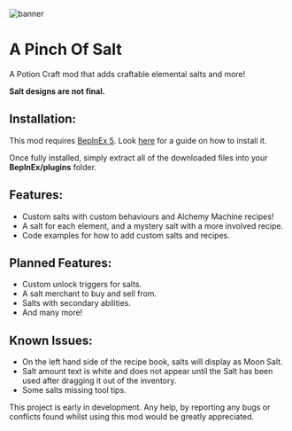 ![banner](https://user-images.githubusercontent.com/91914593/136452272-30e682c0-ec82-4d1b-a6ad-8dd266dc1653.png)
# A Pinch Of Salt

 A Potion Craft mod that adds craftable elemental salts and more!
 
 **Salt designs are not final.**
 
## Installation:

This mod requires [BepInEx 5](https://github.com/BepInEx/BepInEx/releases). Look [here](https://docs.bepinex.dev/master/articles/user_guide/installation/unity_mono.html) for a guide on how to install it.

Once fully installed, simply extract all of the downloaded files into your **BepInEx/plugins** folder.

## Features:
* Custom salts with custom behaviours and Alchemy Machine recipes!
* A salt for each element, and a mystery salt with a more involved recipe.
* Code examples for how to add custom salts and recipes.

## Planned Features:

* Custom unlock triggers for salts.
* A salt merchant to buy and sell from.
* Salts with secondary abilities.
* And many more!

## Known Issues:

* On the left hand side of the recipe book, salts will display as Moon Salt.
* Salt amount text is white and does not appear until the Salt has been used after dragging it out of the inventory.
* Some salts missing tool tips.

This project is early in development. Any help, by reporting any bugs or conflicts found whilst using this mod would be greatly appreciated.
